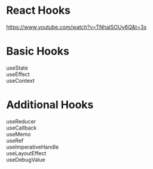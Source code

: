 # React Hooks

https://www.youtube.com/watch?v=TNhaISOUy6Q&t=3s


# Basic Hooks
useState<br />
useEffect<br />
useContext<br />

# Additional Hooks

useReducer<br />
useCallback<br />
useMemo<br />
useRef<br />
useImperativeHandle<br />
useLayoutEffect<br />
useDebugValue<br />
